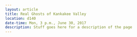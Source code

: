 ```yaml
---
layout: article
title: Real Ghosts of Kankakee Valley
location: d140
date-time: Mon, 3 p.m., June 30, 2017
description: Stuff goes here for a description of the page
---
```

